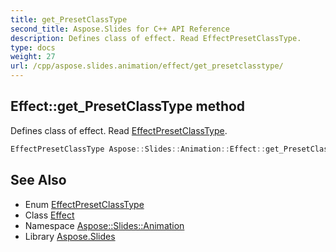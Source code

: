 ```yaml
---
title: get_PresetClassType
second_title: Aspose.Slides for C++ API Reference
description: Defines class of effect. Read EffectPresetClassType.
type: docs
weight: 27
url: /cpp/aspose.slides.animation/effect/get_presetclasstype/
---
```

## Effect::get_PresetClassType method


Defines class of effect. Read [EffectPresetClassType](../../effectpresetclasstype/).

```cpp
EffectPresetClassType Aspose::Slides::Animation::Effect::get_PresetClassType() override
```

## See Also

* Enum [EffectPresetClassType](../../effectpresetclasstype/)
* Class [Effect](../)
* Namespace [Aspose::Slides::Animation](../../)
* Library [Aspose.Slides](../../../)
